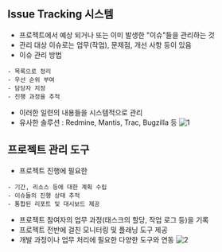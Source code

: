 ## Issue Tracking 시스템
- 프로젝트에서 예상 되거나 또는 이미 발생한 "이슈"들을 관리하는 것   
- 관리 대상 이슈로는 업무(작업), 문제점, 개선 사항 등이 있음   
- 이슈 관리 방법
```
- 목록으로 정리
- 우선 순위 부여
- 담당자 지정
- 진행 과정을 추적
```
- 이러한 일련의 내용들을 시스템적으로 관리   
- 유사한 솔루션 : Redmine, Mantis, Trac, Bugzilla 등
![1](https://user-images.githubusercontent.com/53828976/75640013-ae656b80-5c76-11ea-9562-d948f6ac7056.PNG)   

## 프로젝트 관리 도구
- 프로젝트 진행에 필요한
```
- 기간, 리소스 등에 대한 계획 수립
- 이슈들의 진행 상태 추적
- 통합된 리포트 및 대시보드 제공
```
- 프로젝트 참여자의 업무 과정(태스크의 할당, 작업 로그 등)을 기록   
- 프로젝트 전반에 걸친 모니터링 및 플래닝 도구 제공   
- 개발 과정이나 업무 처리에 필요한 다양한 도구와 연동
![2](https://user-images.githubusercontent.com/53828976/75640409-592a5980-5c78-11ea-9b21-eca219e90e95.PNG)
